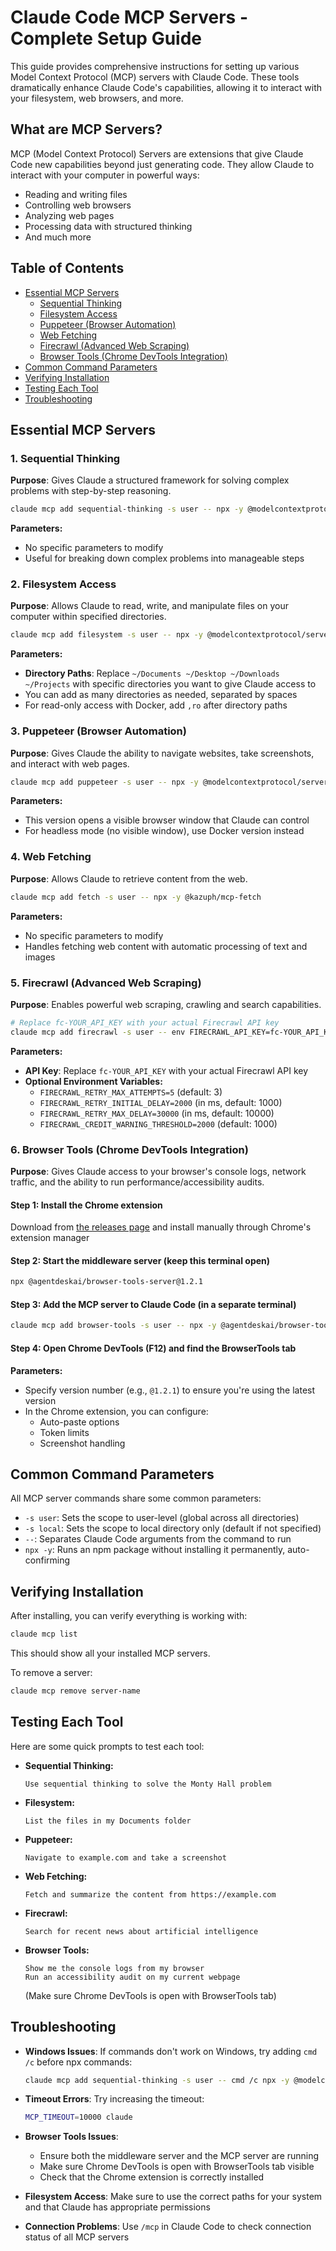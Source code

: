 # Claude Code MCP Servers - Complete Setup Guide

This guide provides comprehensive instructions for setting up various Model Context Protocol (MCP) servers with Claude Code. These tools dramatically enhance Claude Code's capabilities, allowing it to interact with your filesystem, web browsers, and more.

## What are MCP Servers?

MCP (Model Context Protocol) Servers are extensions that give Claude Code new capabilities beyond just generating code. They allow Claude to interact with your computer in powerful ways:

- Reading and writing files
- Controlling web browsers
- Analyzing web pages
- Processing data with structured thinking
- And much more

## Table of Contents

- [Essential MCP Servers](#essential-mcp-servers)
  - [Sequential Thinking](#1-sequential-thinking)
  - [Filesystem Access](#2-filesystem-access)
  - [Puppeteer (Browser Automation)](#3-puppeteer-browser-automation)
  - [Web Fetching](#4-web-fetching)
  - [Firecrawl (Advanced Web Scraping)](#5-firecrawl-advanced-web-scraping)
  - [Browser Tools (Chrome DevTools Integration)](#6-browser-tools-chrome-devtools-integration)
- [Common Command Parameters](#common-command-parameters)
- [Verifying Installation](#verifying-installation)
- [Testing Each Tool](#testing-each-tool)
- [Troubleshooting](#troubleshooting)

## Essential MCP Servers

### 1. Sequential Thinking

**Purpose**: Gives Claude a structured framework for solving complex problems with step-by-step reasoning.

```bash
claude mcp add sequential-thinking -s user -- npx -y @modelcontextprotocol/server-sequential-thinking
```

**Parameters:**
- No specific parameters to modify
- Useful for breaking down complex problems into manageable steps

### 2. Filesystem Access

**Purpose**: Allows Claude to read, write, and manipulate files on your computer within specified directories.

```bash
claude mcp add filesystem -s user -- npx -y @modelcontextprotocol/server-filesystem ~/Documents ~/Desktop ~/Downloads ~/Projects
```

**Parameters:**
- **Directory Paths**: Replace `~/Documents ~/Desktop ~/Downloads ~/Projects` with specific directories you want to give Claude access to
- You can add as many directories as needed, separated by spaces
- For read-only access with Docker, add `,ro` after directory paths

### 3. Puppeteer (Browser Automation)

**Purpose**: Gives Claude the ability to navigate websites, take screenshots, and interact with web pages.

```bash
claude mcp add puppeteer -s user -- npx -y @modelcontextprotocol/server-puppeteer
```

**Parameters:**
- This version opens a visible browser window that Claude can control
- For headless mode (no visible window), use Docker version instead

### 4. Web Fetching

**Purpose**: Allows Claude to retrieve content from the web.

```bash
claude mcp add fetch -s user -- npx -y @kazuph/mcp-fetch
```

**Parameters:**
- No specific parameters to modify
- Handles fetching web content with automatic processing of text and images

### 5. Firecrawl (Advanced Web Scraping)

**Purpose**: Enables powerful web scraping, crawling and search capabilities.

```bash
# Replace fc-YOUR_API_KEY with your actual Firecrawl API key
claude mcp add firecrawl -s user -- env FIRECRAWL_API_KEY=fc-YOUR_API_KEY npx -y firecrawl-mcp
```

**Parameters:**
- **API Key**: Replace `fc-YOUR_API_KEY` with your actual Firecrawl API key
- **Optional Environment Variables:**
  - `FIRECRAWL_RETRY_MAX_ATTEMPTS=5` (default: 3)
  - `FIRECRAWL_RETRY_INITIAL_DELAY=2000` (in ms, default: 1000)
  - `FIRECRAWL_RETRY_MAX_DELAY=30000` (in ms, default: 10000)
  - `FIRECRAWL_CREDIT_WARNING_THRESHOLD=2000` (default: 1000)

### 6. Browser Tools (Chrome DevTools Integration)

**Purpose**: Gives Claude access to your browser's console logs, network traffic, and the ability to run performance/accessibility audits.

#### Step 1: Install the Chrome extension
Download from [the releases page](https://github.com/AgentDeskAI/browser-tools-mcp/releases) and install manually through Chrome's extension manager

#### Step 2: Start the middleware server (keep this terminal open)
```bash
npx @agentdeskai/browser-tools-server@1.2.1
```

#### Step 3: Add the MCP server to Claude Code (in a separate terminal)
```bash
claude mcp add browser-tools -s user -- npx -y @agentdeskai/browser-tools-mcp@1.2.1
```

#### Step 4: Open Chrome DevTools (F12) and find the BrowserTools tab

**Parameters:**
- Specify version number (e.g., `@1.2.1`) to ensure you're using the latest version
- In the Chrome extension, you can configure:
  - Auto-paste options
  - Token limits
  - Screenshot handling

## Common Command Parameters

All MCP server commands share some common parameters:

- `-s user`: Sets the scope to user-level (global across all directories)
- `-s local`: Sets the scope to local directory only (default if not specified)
- `--`: Separates Claude Code arguments from the command to run
- `npx -y`: Runs an npm package without installing it permanently, auto-confirming

## Verifying Installation

After installing, you can verify everything is working with:

```bash
claude mcp list
```

This should show all your installed MCP servers.

To remove a server:

```bash
claude mcp remove server-name
```

## Testing Each Tool

Here are some quick prompts to test each tool:

- **Sequential Thinking:** 
  ```
  Use sequential thinking to solve the Monty Hall problem
  ```

- **Filesystem:** 
  ```
  List the files in my Documents folder
  ```

- **Puppeteer:** 
  ```
  Navigate to example.com and take a screenshot
  ```

- **Web Fetching:** 
  ```
  Fetch and summarize the content from https://example.com
  ```

- **Firecrawl:** 
  ```
  Search for recent news about artificial intelligence
  ```

- **Browser Tools:** 
  ```
  Show me the console logs from my browser
  Run an accessibility audit on my current webpage
  ```
  (Make sure Chrome DevTools is open with BrowserTools tab)

## Troubleshooting

- **Windows Issues**: If commands don't work on Windows, try adding `cmd /c` before npx commands:
  ```bash
  claude mcp add sequential-thinking -s user -- cmd /c npx -y @modelcontextprotocol/server-sequential-thinking
  ```

- **Timeout Errors**: Try increasing the timeout:
  ```bash
  MCP_TIMEOUT=10000 claude
  ```

- **Browser Tools Issues**: 
  - Ensure both the middleware server and the MCP server are running
  - Make sure Chrome DevTools is open with BrowserTools tab visible
  - Check that the Chrome extension is correctly installed

- **Filesystem Access**: Make sure to use the correct paths for your system and that Claude has appropriate permissions

- **Connection Problems**: Use `/mcp` in Claude Code to check connection status of all MCP servers
